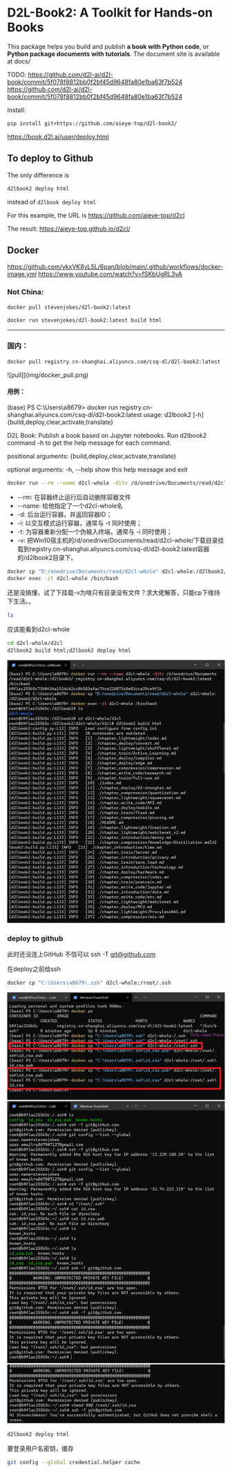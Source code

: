 # D2L-Book2: A Toolkit for Hands-on Books

This package helps you build and publish **a book with Python code**, or
**Python package documents with tutorials**. The document site is available at
docs/

TODO: https://github.com/d2l-ai/d2l-book/commit/5f078f8812bb0f2bf45d9648fa80e1ba63f7b524
https://github.com/d2l-ai/d2l-book/commit/5f078f8812bb0f2bf45d9648fa80e1ba63f7b524



Install:

```bash
pip install git+https://github.com/aieye-top/d2l-book2/
```

https://book.d2l.ai/user/deploy.html



## To deploy to Github

The only difference is

```bash
d2lbook2 deploy html
```

instead of `d2lbook deploy html`

 For this example, the URL is https://github.com/aieye-top/d2cl

The result:
https://aieye-top.github.io/d2cl/

## Docker

 https://github.com/ykxVK8yL5L/6pan/blob/main/.github/workflows/docker-image.yml
 https://www.youtube.com/watch?v=fSKbUgRL3vA

### Not China:

```bash
docker pull stevenjokes/d2l-book2:latest
```

```bash
docker run stevenjokes/d2l-book2:latest build html
```

---

### 国内：

```bash
docker pull registry.cn-shanghai.aliyuncs.com/csq-dl/d2l-book2:latest
```

![pull]](img/docker_pull.png)


#### 用例：

(base) PS C:\Users\a8679> docker run registry.cn-shanghai.aliyuncs.com/csq-dl/d2l-book2:latest
usage: d2lbook2 [-h] {build,deploy,clear,activate,translate}

D2L Book: Publish a book based on Jupyter notebooks. Run d2lbook2 command -h
to get the help message for each command.

positional arguments:
  {build,deploy,clear,activate,translate}

optional arguments:
  -h, --help            show this help message and exit



```bash
docker run --rm --name d2cl-whole -ditv /d/onedrive/Documents/read/d2cl-whole:/d2lbook2/ registry.cn-shanghai.aliyuncs.com/csq-dl/d2l-book2:latest  /bin/bash
```

* --rm: 在容器终止运行后自动删除容器文件
* --name: 给他指定了一个d2cl-whole名
* -d: 后台运行容器，并返回容器ID；
* -i: 以交互模式运行容器，通常与 -t 同时使用；
* -t: 为容器重新分配一个伪输入终端，通常与 -i 同时使用；
* -v: 把Win10宿主机的/d/onedrive/Documents/read/d2cl-whole/下载目录挂载到registry.cn-shanghai.aliyuncs.com/csq-dl/d2l-book2:latest容器的/d2lbook2目录下。


```bash
docker cp "D:/onedrive/Documents/read/d2cl-whole" d2cl-whole:/d2lbook2/d2cl-whole
docker exec -it d2cl-whole /bin/bash
```


还是没搞懂，试了下挂载-v为啥只有目录没有文件？求大佬解答，只能cp下维持下生活。。

```bash
ls
```

应该能看到d2cl-whole

```bash
cd d2cl-whole/d2cl
d2lbook2 build html;d2lbook2 deploy html
```

![run](img/docker_run.png)

### deploy to github

此时还没连上GitHub
不信可以
ssh -T git@github.com

在deploy之前给ssh


```bash
docker cp "C:\Users\a8679\.ssh" d2cl-whole:/root/.ssh
```

![1](img/docker_git1.png)
![2](img/docker_git2.png)
![3](img/docker_git3.png)

```bash
d2lbook2 deploy html
```

要登录用户名密钥，缓存

```bash
git config --global credential.helper cache
```
